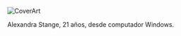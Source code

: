 ![CoverArt](https://user-images.githubusercontent.com/101121746/160850214-140826b5-7974-4d66-8b01-ff8bfb45121e.jpeg)


Alexandra Stange, 21 años, desde computador Windows.
